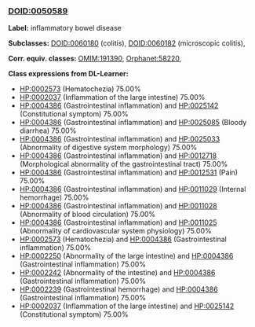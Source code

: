 
### [DOID:0050589](http://purl.obolibrary.org/obo/DOID_0050589)
**Label:** inflammatory bowel disease

**Subclasses:** [DOID:0060180](http://purl.obolibrary.org/obo/DOID_0060180) (colitis), [DOID:0060182](http://purl.obolibrary.org/obo/DOID_0060182) (microscopic colitis), 

**Corr. equiv. classes:** [OMIM:191390](http://purl.obolibrary.org/obo/OMIM_191390), [Orphanet:58220](http://www.orpha.net/ORDO/Orphanet_58220), 

**Class expressions from DL-Learner:**

- [HP:0002573](http://purl.obolibrary.org/obo/HP_0002573) (Hematochezia) 75.00%
- [HP:0002037](http://purl.obolibrary.org/obo/HP_0002037) (Inflammation of the large intestine) 75.00%
- [HP:0004386](http://purl.obolibrary.org/obo/HP_0004386) (Gastrointestinal inflammation) and [HP:0025142](http://purl.obolibrary.org/obo/HP_0025142) (Constitutional symptom) 75.00%
- [HP:0004386](http://purl.obolibrary.org/obo/HP_0004386) (Gastrointestinal inflammation) and [HP:0025085](http://purl.obolibrary.org/obo/HP_0025085) (Bloody diarrhea) 75.00%
- [HP:0004386](http://purl.obolibrary.org/obo/HP_0004386) (Gastrointestinal inflammation) and [HP:0025033](http://purl.obolibrary.org/obo/HP_0025033) (Abnormality of digestive system morphology) 75.00%
- [HP:0004386](http://purl.obolibrary.org/obo/HP_0004386) (Gastrointestinal inflammation) and [HP:0012718](http://purl.obolibrary.org/obo/HP_0012718) (Morphological abnormality of the gastrointestinal tract) 75.00%
- [HP:0004386](http://purl.obolibrary.org/obo/HP_0004386) (Gastrointestinal inflammation) and [HP:0012531](http://purl.obolibrary.org/obo/HP_0012531) (Pain) 75.00%
- [HP:0004386](http://purl.obolibrary.org/obo/HP_0004386) (Gastrointestinal inflammation) and [HP:0011029](http://purl.obolibrary.org/obo/HP_0011029) (Internal hemorrhage) 75.00%
- [HP:0004386](http://purl.obolibrary.org/obo/HP_0004386) (Gastrointestinal inflammation) and [HP:0011028](http://purl.obolibrary.org/obo/HP_0011028) (Abnormality of blood circulation) 75.00%
- [HP:0004386](http://purl.obolibrary.org/obo/HP_0004386) (Gastrointestinal inflammation) and [HP:0011025](http://purl.obolibrary.org/obo/HP_0011025) (Abnormality of cardiovascular system physiology) 75.00%
- [HP:0002573](http://purl.obolibrary.org/obo/HP_0002573) (Hematochezia) and [HP:0004386](http://purl.obolibrary.org/obo/HP_0004386) (Gastrointestinal inflammation) 75.00%
- [HP:0002250](http://purl.obolibrary.org/obo/HP_0002250) (Abnormality of the large intestine) and [HP:0004386](http://purl.obolibrary.org/obo/HP_0004386) (Gastrointestinal inflammation) 75.00%
- [HP:0002242](http://purl.obolibrary.org/obo/HP_0002242) (Abnormality of the intestine) and [HP:0004386](http://purl.obolibrary.org/obo/HP_0004386) (Gastrointestinal inflammation) 75.00%
- [HP:0002239](http://purl.obolibrary.org/obo/HP_0002239) (Gastrointestinal hemorrhage) and [HP:0004386](http://purl.obolibrary.org/obo/HP_0004386) (Gastrointestinal inflammation) 75.00%
- [HP:0002037](http://purl.obolibrary.org/obo/HP_0002037) (Inflammation of the large intestine) and [HP:0025142](http://purl.obolibrary.org/obo/HP_0025142) (Constitutional symptom) 75.00%


